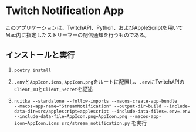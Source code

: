 # Twitch Notification App

このアプリケーションは、TwitchAPI、Python、およびAppleScriptを用いてMac内に指定したストリーマーの配信通知を行うものである。

## インストールと実行
1. `poetry install`
2. `.env`と`AppIcon.icns`, `AppIcon.png`をルートに配置し、`.env`にTwitchAPIの`Client_ID`と`Client_Secret`を記述

4. `
nuitka --standalone --follow-imports --macos-create-app-bundle     --macos-app-name="StreamNotification" --output-dir=build --include-data-dir=src/applescript=applescript --include-data-files=.env=.env --include-data-file=AppIcon.png=AppIcon.png --macos-app-icon=AppIcon.icns src/stream_notification.py
`
を実行
